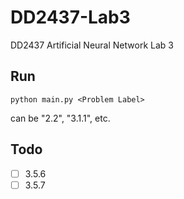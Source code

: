 # DD2437-Lab3
DD2437 Artificial Neural Network Lab 3

## Run
`python main.py <Problem Label>`

<Problem Label> can be "2.2", "3.1.1", etc.

## Todo
- [ ] 3.5.6
- [ ] 3.5.7
